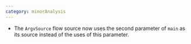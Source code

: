 ```yaml
---
category: minorAnalysis
---
```

* The `ArgvSource` flow source now uses the second parameter of `main` as its source instead of the uses of this parameter.
